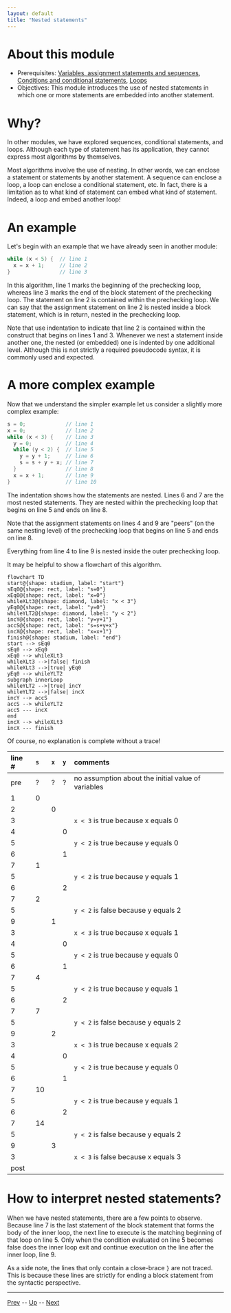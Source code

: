 ```yaml
---
layout: default
title: "Nested statements"
---
```


# About this module

-   Prerequisites: [Variables, assignment statements and sequences](0012.md), [Conditions and conditional statements](0013.md), [Loops](0016.md)
-   Objectives: This module introduces the use of nested statements in
    which one or more statements are embedded into another statement.

# Why?

In other modules, we have explored sequences, conditional statements, and
loops. Although each type of statement has its application, they cannot express most algorithms by themselves.

Most algorithms involve the use of nesting. In other words, we can
enclose a statement or statements by another statement. A sequence can
enclose a loop, a loop can enclose a conditional statement, etc. In
fact, there is a limitation as to what kind of statement can embed what
kind of statement. Indeed, a loop and embed another loop!

# An example

Let's begin with an example that we have already seen in another module:

```c
while (x < 5) {  // line 1
  x = x + 1;     // line 2
}                // line 3
```

In this algorithm, line
1 marks the beginning of the prechecking loop,
whereas line 3 marks the end of the block statement of the prechecking loop. The
statement on line 2 is contained within the prechecking loop. We
can say that the assignment statement on line 2 is nested inside a block statement, which is in return, nested in the prechecking loop.

Note that use indentation to indicate that line 2 is contained within the construct that begins on lines 1 and 3. Whenever we nest a statement inside another one, the nested (or embedded) one is indented by one additional level. Although this is not strictly a required pseudocode syntax, it is commonly used and expected.

# A more complex example

Now that we understand the simpler example let us consider a slightly
more complex example:

```c
s = 0;             // line 1
x = 0;             // line 2
while (x < 3) {    // line 3
  y = 0;           // line 4
  while (y < 2) {  // line 5
    y = y + 1;     // line 6
    s = s + y + x; // line 7
  }                // line 8
  x = x + 1;       // line 9
}                  // line 10
```

The indentation shows how the statements are nested. Lines 6 and 7 are the most nested statements. They are
nested within the prechecking loop that begins on line 5 and ends on line 8.

Note that the assignment statements on lines 4 and 9 are "peers" (on the same nesting level) of the prechecking loop that begins on line 5 and ends on line 8.

Everything from line 4 to line 9 is nested inside the outer prechecking loop.

It may be helpful to show a flowchart of this algorithm. 

```mermaid
flowchart TD
start@{shape: stadium, label: "start"}
sEq0@{shape: rect, label: "s=0"}
xEq0@{shape: rect, label: "x=0"}
whileXLt3@{shape: diamond, label: "x < 3"}
yEq0@{shape: rect, label: "y=0"}
whileYLT2@{shape: diamond, label: "y < 2"}
incY@{shape: rect, label: "y=y+1"}
accS@{shape: rect, label: "s=s+y+x"}
incX@{shape: rect, label: "x=x+1"}
finish@{shape: stadium, label: "end"}
start --> sEq0
sEq0 --> xEq0
xEq0 --> whileXLt3
whileXLt3 -->|false| finish
whileXLt3 -->|true| yEq0
yEq0 --> whileYLT2
subgraph innerLoop
whileYLT2 -->|true| incY
whileYLT2 -->|false| incX
incY --> accS
accS --> whileYLT2
accS --- incX
end
incX --> whileXLt3
incX --- finish
```

Of course, no explanation is complete without a trace! 

|line #|`s`|`x`|`y`|comments|
|:-|:-|:-|:-|:-|
|pre|?|?|?|no assumption about the initial value of variables|
|1|0| | | |
|2| |0| | |
|3| | | |`x < 3` is true because x equals 0|
|4| | |0| |
|5| | | |`y < 2` is true because y equals 0|
|6| | |1| |
|7|1| | | |
|5| | | |`y < 2` is true because y equals 1|
|6| | |2| |
|7|2| | | |
|5| | | |`y < 2` is false because y equals 2|
|9| |1| | |
|3| | | |`x < 3` is true because x equals 1|
|4| | |0| |
|5| | | |`y < 2` is true because y equals 0|
|6| | |1| |
|7|4| | | |
|5| | | |`y < 2` is true because y equals 1|
|6| | |2| |
|7|7| | | |
|5| | | |`y < 2` is false because y equals 2|
|9| |2| | |
|3| | | |`x < 3` is true because x equals 2|
|4| | |0| |
|5| | | |`y < 2` is true because y equals 0|
|6| | |1| |
|7|10| | | |
|5| | | |`y < 2` is true because y equals 1|
|6| | |2| |
|7|14| | | |
|5| | | |`y < 2` is false because y equals 2|
|9| |3| | |
|3| | | |`x < 3` is false because x equals 3|
|post| | | | |

# How to interpret nested statements?

When we have nested statements, there are a few points to observe. Because line 7 is the last statement of the block statement that forms the body of the inner loop, the next line to execute is the matching beginning of that loop on line 5. Only when the condition evaluated on line 5 becomes false does the inner loop exit and continue execution on the line after the inner loop, line 9.

As a side note, the lines that only contain a close-brace `}` are not traced. This is because these lines are strictly for ending a block statement from the syntactic perspective. 

<hr>

[Prev](loops.md) -- [Up](README.md) -- [Next](blockStatement.md)

